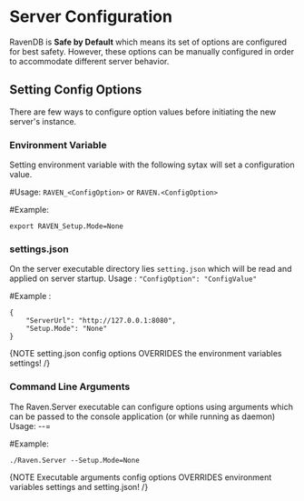 # Server Configuration
RavenDB is **Safe by Default** which means its set of options are configured for best safety.  However, these options can be manually configured in order to accommodate different server behavior.

## Setting Config Options
There are few ways to configure option values before initiating the new server's instance.

### Environment Variable
Setting environment variable with the following sytax will set a configuration value.

#Usage:
 `RAVEN_<ConfigOption>` or `RAVEN.<ConfigOption>`

#Example:
```
export RAVEN_Setup.Mode=None
```

### settings.json
On the server executable directory lies `setting.json` which will be read and applied on server startup. 
Usage : `"ConfigOption": "ConfigValue"`

#Example : 
```
{
    "ServerUrl": "http://127.0.0.1:8080",
    "Setup.Mode": "None"
}
```

{NOTE setting.json config options OVERRIDES the environment variables settings! /}

### Command Line Arguments
The Raven.Server executable can configure options using arguments which can be passed to the console application (or while running as daemon)
Usage: --<ConfigOption>=<ConfigValue>

#Example:
```
./Raven.Server --Setup.Mode=None
```

{NOTE Executable arguments config options OVERRIDES environment variables settings and setting.json! /}

